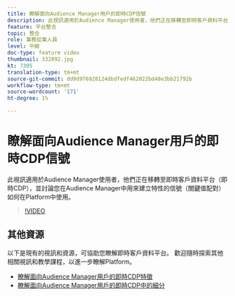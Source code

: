```yaml
---
title: 瞭解面向Audience Manager用戶的即時CDP信號
description: 此視訊適用於Audience Manager使用者，他們正在移轉至即時客戶資料平台（即時CDP），並討論您在Audience Manager中用來建立特性的信號（關鍵值配對）如何在Platform中使用。
feature: 平台整合
topic: 整合
role: 業務從業人員
level: 中級
doc-type: feature video
thumbnail: 332092.jpg
kt: 7305
translation-type: tm+mt
source-git-commit: dd9d976928124dbdfedf462022bd48e3bb21792b
workflow-type: tm+mt
source-wordcount: '171'
ht-degree: 1%

---
```



# 瞭解面向Audience Manager用戶的即時CDP信號

此視訊適用於Audience Manager使用者，他們正在移轉至即時客戶資料平台（即時CDP），並討論您在Audience Manager中用來建立特性的信號（關鍵值配對）如何在Platform中使用。

>[!VIDEO](https://video.tv.adobe.com/v/332092/?quality=12&learn=on)

## 其他資源

以下是現有的視訊和資源，可協助您瞭解即時客戶資料平台。 歡迎隨時探索其他相關視訊和教學課程，以進一步瞭解Platform。

* [瞭解面向Audience Manager用戶的即時CDP特徵](https://experienceleague.adobe.com/docs/audience-manager-learn/tutorials/other-integrations/integrating-with-rtcdp/rtcdp-traits-for-aam-users.html?lang=en#other-integrations)
* [瞭解面向Audience Manager用戶的即時CDP中的細分](https://experienceleague.adobe.com/docs/audience-manager-learn/tutorials/other-integrations/integrating-with-rtcdp/rtcdp-segments-for-aam-users.html?lang=en#other-integrations)
